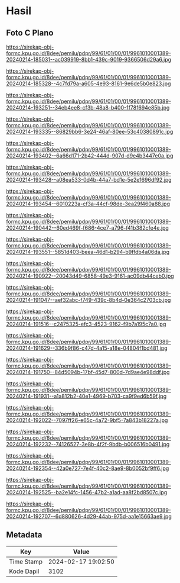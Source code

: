 # Hasil

## Foto C Plano

https://sirekap-obj-formc.kpu.go.id/8dee/pemilu/pdpr/99/61/01/00/01/9961010001389-20240214-185031--ac039919-8bb1-439c-9019-9366506d29a6.jpg

https://sirekap-obj-formc.kpu.go.id/8dee/pemilu/pdpr/99/61/01/00/01/9961010001389-20240214-185328--4c7fd79a-a605-4e93-8161-9e6de5b0e823.jpg

https://sirekap-obj-formc.kpu.go.id/8dee/pemilu/pdpr/99/61/01/00/01/9961010001389-20240214-193251--34eb4ee8-cf3b-48a8-b400-1f78f694e85b.jpg

https://sirekap-obj-formc.kpu.go.id/8dee/pemilu/pdpr/99/61/01/00/01/9961010001389-20240214-193335--86829bb6-3e24-46af-80ee-53c40380891c.jpg

https://sirekap-obj-formc.kpu.go.id/8dee/pemilu/pdpr/99/61/01/00/01/9961010001389-20240214-193402--6a66d171-2b42-444d-907d-d9e4b3447e0a.jpg

https://sirekap-obj-formc.kpu.go.id/8dee/pemilu/pdpr/99/61/01/00/01/9961010001389-20240214-193428--a08ea533-0d4b-44a7-bd1e-5e2e1696df92.jpg

https://sirekap-obj-formc.kpu.go.id/8dee/pemilu/pdpr/99/61/01/00/01/9961010001389-20240214-193454--6010223a-cf3a-44cf-98de-3ea29f460a88.jpg

https://sirekap-obj-formc.kpu.go.id/8dee/pemilu/pdpr/99/61/01/00/01/9961010001389-20240214-190442--60ed469f-f686-4ce7-a796-f41b382cfe4e.jpg

https://sirekap-obj-formc.kpu.go.id/8dee/pemilu/pdpr/99/61/01/00/01/9961010001389-20240214-193551--5851d403-beea-46d1-b294-b9ffdb4a06da.jpg

https://sirekap-obj-formc.kpu.go.id/8dee/pemilu/pdpr/99/61/01/00/01/9961010001389-20240214-190922--20043d49-6858-49e3-9161-ac09db44ceb0.jpg

https://sirekap-obj-formc.kpu.go.id/8dee/pemilu/pdpr/99/61/01/00/01/9961010001389-20240214-191047--aef32abc-f749-439c-8b4d-0e364c2703cb.jpg

https://sirekap-obj-formc.kpu.go.id/8dee/pemilu/pdpr/99/61/01/00/01/9961010001389-20240214-191516--c2475325-efc3-4523-9162-f9b7a195c7a0.jpg

https://sirekap-obj-formc.kpu.go.id/8dee/pemilu/pdpr/99/61/01/00/01/9961010001389-20240214-191629--336b9f86-c47d-4a15-a18e-04804f1bd481.jpg

https://sirekap-obj-formc.kpu.go.id/8dee/pemilu/pdpr/99/61/01/00/01/9961010001389-20240214-191750--84d5094b-17bf-45d7-800d-7d9ae4e98ddf.jpg

https://sirekap-obj-formc.kpu.go.id/8dee/pemilu/pdpr/99/61/01/00/01/9961010001389-20240214-191931--a1a812b2-40e1-4969-b703-ca9f9ed6b59f.jpg

https://sirekap-obj-formc.kpu.go.id/8dee/pemilu/pdpr/99/61/01/00/01/9961010001389-20240214-192022--7097ff26-e65c-4a72-9bf5-7a843b18227a.jpg

https://sirekap-obj-formc.kpu.go.id/8dee/pemilu/pdpr/99/61/01/00/01/9961010001389-20240214-192232--74126527-3e8b-4f2f-9bdb-b006516b0491.jpg

https://sirekap-obj-formc.kpu.go.id/8dee/pemilu/pdpr/99/61/01/00/01/9961010001389-20240214-192354--42a0e727-7e4f-40c2-8ae9-8b0052bf9ff6.jpg

https://sirekap-obj-formc.kpu.go.id/8dee/pemilu/pdpr/99/61/01/00/01/9961010001389-20240214-192525--ba2e14fc-1456-47b2-a1ad-aa8f2bd8507c.jpg

https://sirekap-obj-formc.kpu.go.id/8dee/pemilu/pdpr/99/61/01/00/01/9961010001389-20240214-192707--6d880626-4d29-44ab-975d-aa1e15663ae9.jpg


## Metadata

| Key        | Value               |
| ---------- | ------------------- |
| Time Stamp | 2024-02-17 19:02:50 |
| Kode Dapil | 3102                |



